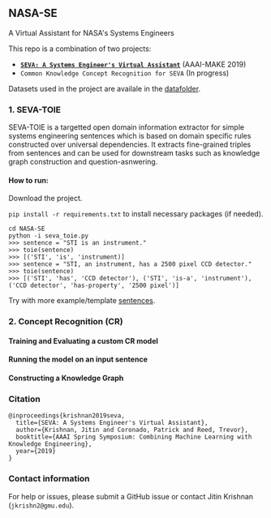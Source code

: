 ## NASA-SE
A Virtual Assistant for NASA's Systems Engineers

This repo is a combination of two projects:
*   **[`SEVA: A Systems Engineer's Virtual Assistant`](http://ceur-ws.org/Vol-2350/paper3.pdf)** (AAAI-MAKE 2019)
*   `Common Knowledge Concept Recognition for SEVA` (In progress)

Datasets used in the project are availale in the [datafolder](https://github.com/jitinkrishnan/NASA-SE/blob/master/se_data). 

### 1. SEVA-TOIE
SEVA-TOIE is a targetted open domain information extractor for simple systems engineering sentences which is based on domain specific rules constructed over universal dependencies. It extracts fine-grained triples from sentences and can be used for downstream tasks such as knowledge graph construction and question-asnwering.

#### How to run:

Download the project.

```pip install -r requirements.txt``` to install necessary packages (if needed).

```
cd NASA-SE
python -i seva_toie.py
>>> sentence = "STI is an instrument."
>>> toie(sentence)
>>> [('STI', 'is', 'instrument)]
>>> sentence = "STI, an instrument, has a 2500 pixel CCD detector."
>>> toie(sentence)
>>> [('STI', 'has', 'CCD detector'), ('STI', 'is-a', 'instrument'), ('CCD detector', 'has-property', '2500 pixel')]
```
Try with more example/template [sentences](https://github.com/jitinkrishnan/NASA-SE/blob/master/se_data/seva-toie-sentences.txt).

### 2. Concept Recognition (CR)

#### Training and Evaluating a custom CR model

#### Running the model on an input sentence

#### Constructing a Knowledge Graph

### Citation
```
@inproceedings{krishnan2019seva,
  title={SEVA: A Systems Engineer's Virtual Assistant},
  author={Krishnan, Jitin and Coronado, Patrick and Reed, Trevor},
  booktitle={AAAI Spring Symposium: Combining Machine Learning with Knowledge Engineering},
  year={2019}
}
```

### Contact information

For help or issues, please submit a GitHub issue or contact Jitin Krishnan (`jkrishn2@gmu.edu`).
